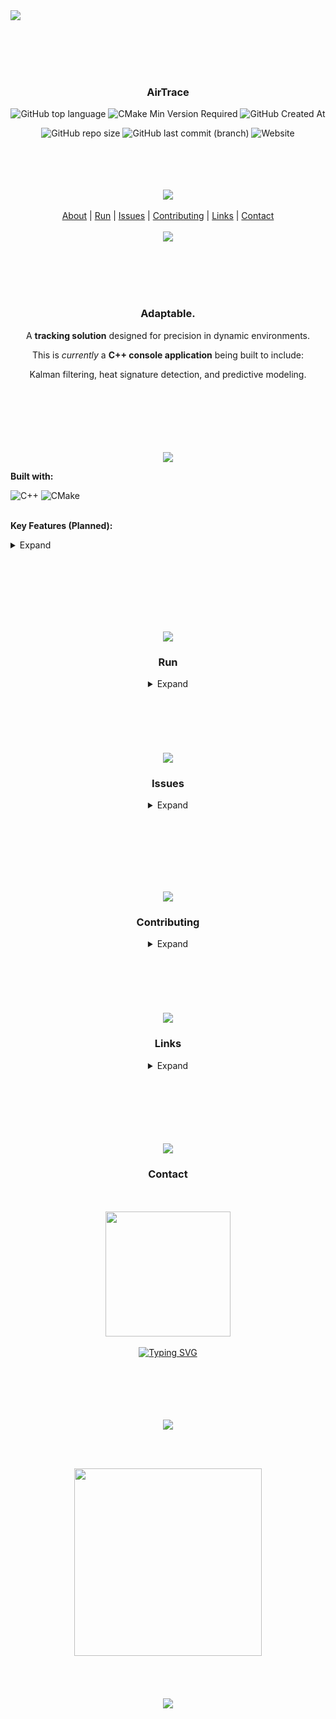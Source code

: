 <a href="https://seperet.com">
<img src="https://user-images.githubusercontent.com/74038190/212284100-561aa473-3905-4a80-b561-0d28506553ee.gif">
</a>

<div align="center">

  <br></br>
  <br></br>
  <div>      

  ### **AirTrace**
  
  ![GitHub top language](https://img.shields.io/github/languages/top/denv3rr/AirTrace)
  ![CMake Min Version Required](https://img.shields.io/badge/cmake_min_vers_req-3.10-green)
  ![GitHub Created At](https://img.shields.io/github/created-at/denv3rr/AirTrace)
  
  ![GitHub repo size](https://img.shields.io/github/repo-size/denv3rr/AirTrace)
  ![GitHub last commit (branch)](https://img.shields.io/github/last-commit/denv3rr/AirTrace/main)
  ![Website](https://img.shields.io/website?url=https%3A%2F%2Fseperet.com)

  <br></br>
  <br></br>
    <img src="https://user-images.githubusercontent.com/74038190/212284100-561aa473-3905-4a80-b561-0d28506553ee.gif">
    <br></br>
[About](#adaptable) | [Run](#run) | [Issues](#issues) | [Contributing](#contributing) | [Links](#links) | [Contact](#contact)
    <br></br>
  <a href="https://seperet.com">
    <img src="https://user-images.githubusercontent.com/74038190/212284100-561aa473-3905-4a80-b561-0d28506553ee.gif">
  </a>      
</div>

<br></br>
<br></br>

### **Adaptable.**

A **tracking solution** designed for precision in dynamic environments.

This is *currently* a **C++ console application** being built to include:

Kalman filtering, heat signature detection, and predictive modeling.

<br></br>
<br></br>
<br></br>
<a href="https://seperet.com">
    <img src="https://user-images.githubusercontent.com/74038190/212284100-561aa473-3905-4a80-b561-0d28506553ee.gif">
</a>

<div align="left">
  
**Built with:**

![C++](https://img.shields.io/badge/c++-%2300599C.svg?style=for-the-badge&logo=c%2B%2B&logoColor=white) ![CMake](https://img.shields.io/badge/CMake-%23008FBA.svg?style=for-the-badge&logo=cmake&logoColor=white)
<br></br>

**Key Features (Planned):**
<details><summary>Expand</summary>

  - **Kalman Filtering:** Leverages a few statistical methods for optimal state estimation, ensuring accurate position tracking even in noisy conditions.
   
  - **Heat Signature Detection:** Integrates thermal data to enhance tracking capabilities, enabling the identification of objects based on their heat emissions.
   
  - **Predictive Algorithms:** Employ quick prediction techniques to anticipate movements and improve response times in any potential scenarios.
    
  - **Dead Reckoning Failsafe:** Maintains tracking integrity when GPS or thermal inputs are compromised, ensuring continuous operation through smart estimations of position.
    
  - **Real-Time and Test Modes:** Easily switch between real-time tracking and a comprehensive test mode for simulations and performance evaluations, facilitating robust development and debugging.   

  - **Built with CMake** for modularity and scalability, this application is designed for developers looking to integrate sophisticated tracking capabilities into their projects.

</details>

</div>

<br></br>
<br></br>
<br></br>

<img src="https://user-images.githubusercontent.com/74038190/212284100-561aa473-3905-4a80-b561-0d28506553ee.gif">

### **Run**

<details><summary>Expand</summary>

<br></br>

<div align="left">

1. **Clone source code or download the `.zip`**

    - Clone: `git clone https://github.com/denv3rr/AirTrace`
    - `.zip`: https://github.com/denv3rr/AirTrace/archive/refs/heads/main.zip
   
2. **Build and run.**
   
    - **To build using CMake:**
  
        - Make sure you have CMake (3.10+): https://cmake.org/cmake/download
        - Navigate to `AirTrace\build`
        - Run cmake: `cmake ..`
        - Build: `cmake --build .`
        - The project is built. 
  
     - **To run from the `Debug` folder:**
  
        - `cd` from `AirTrace\build` to: `AirTrace\build\Debug`
        - Run the `AirTrace.exe` file that you built.

        -  ````
            > .\AirTrace.exe
            
            AirTrace Tracking System
            
            Main Menu: Select Mode
            
            1. Real Input Mode
            2. Test Mode (Manual Configuration)
            3. View and Rerun Previous Simulations
            4. Exit
            
            Select an option:
          
            ````    
</div>
</details>
<br></br>
<br></br>
<br></br>

<img src="https://user-images.githubusercontent.com/74038190/212284100-561aa473-3905-4a80-b561-0d28506553ee.gif">


### **Issues**

<details>
<summary>Expand</summary>

<br></br>

If you have any problems with anything, **submit an issue** to let me know.

[AirTrace Issues](https://github.com/denv3rr/AirTrace/issues)

</details>

<br></br>
<br></br>
<br></br>

<img src="https://user-images.githubusercontent.com/74038190/212284100-561aa473-3905-4a80-b561-0d28506553ee.gif">

### **Contributing**

<details>
<summary>Expand</summary>

<br></br>

Contributions are welcome.

Feel free to fork this repository and create a pull request with any changes.

[Create a new Fork](https://github.com/denv3rr/AirTrace/fork)

</details>
<br></br>
<br></br>
<br></br>
<img src="https://user-images.githubusercontent.com/74038190/212284100-561aa473-3905-4a80-b561-0d28506553ee.gif">

### **Links**

<details>
<summary>Expand</summary>
<br></br>

<div align="left">
  
- **Seperet** || [Seperet](https://seperet.com) ![Website](https://img.shields.io/website?url=https%3A%2F%2Fseperet.com)
- **Kalman Filter** || [Kalman Filter: A Brief Introduction](https://www.mathworks.com/help/control/ug/kalman-filter.html)
- **Understanding Kalman Filters** || [A Practical Introduction to the Kalman Filter](https://www.johndcook.com/blog/2018/06/15/kalman-filter/)
- **Predictive Algorithms in Motion Tracking** || [A Survey of Motion Tracking](https://www.researchgate.net/publication/301231112_A_Survey_of_Motion_Tracking_Techniques)
- **Heat Signature Detection Algorithms** || [Detection of Heat Signatures Using Image Processing](https://www.sciencedirect.com/science/article/pii/S1877050919318233)
- **Dynamic Modeling and Kalman Filtering** || [Dynamic Modeling and Kalman Filtering in Motion Tracking](https://ieeexplore.ieee.org/document/4491744)
- **Object Tracking using Kalman Filter** || [Kalman Filtering for Object Tracking](https://www.researchgate.net/publication/318123371_Kalman_Filter_for_Tracking_Moving_Objects)
- **Predictive Tracking Algorithms** || [Predictive Tracking of Moving Objects](https://link.springer.com/chapter/10.1007/978-3-642-28070-7_12)

</div>
</details>

<br></br>
<br></br>
<br></br>
<img src="https://user-images.githubusercontent.com/74038190/212284100-561aa473-3905-4a80-b561-0d28506553ee.gif">

### **Contact**
<br></br>
  <img href="https://seperet.com/contact" src="https://user-images.githubusercontent.com/74038190/216120981-b9507c36-0e04-4469-8e27-c99271b45ba5.png" width="200" height="200">
  <br></br>
  <a href="https://seperet.com/contact"><img src="https://readme-typing-svg.demolab.com?font=Sixtyfour+Convergence&size=25&duration=3000&pause=500&color=F7F7F7&center=true&width=520&height=60&lines=CLICK+HERE;TO+CONTACT" alt="Typing SVG" /></a>
<br></br>
<br></br>
<br></br>

<img src="https://user-images.githubusercontent.com/74038190/212284100-561aa473-3905-4a80-b561-0d28506553ee.gif">

<br></br>
<div align="center">
    <a href="https://seperet.com">
        <img src="https://images.squarespace-cdn.com/content/v1/612e9679ca3ada2f6398ebb3/5c5d2752-5b10-4535-9591-acff011443fa/3dgifmaker21328.gif?format=1500w" width="300" height="300"/>
    </a>
</div>
<br></br>
<br></br>
<img src="https://user-images.githubusercontent.com/74038190/212284100-561aa473-3905-4a80-b561-0d28506553ee.gif">

